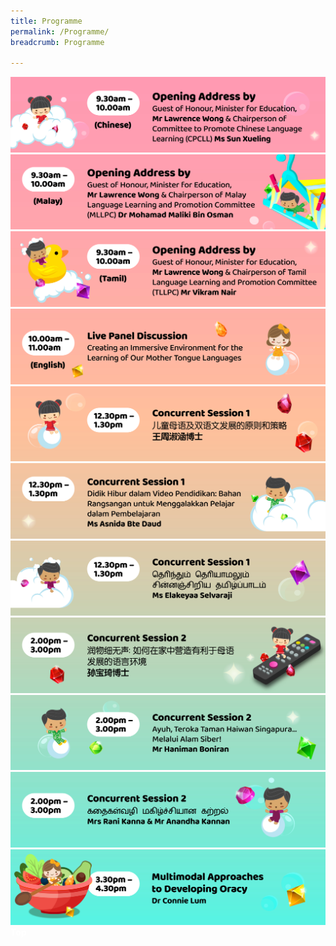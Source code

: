 ```yaml
---
title: Programme
permalink: /Programme/
breadcrumb: Programme

---
```

<!-- Global site tag (gtag.js) - Google Ads: 726049306 -->
<script async src="https://www.googletagmanager.com/gtag/js?id=AW-726049306"></script>
<script>
  window.dataLayer = window.dataLayer || [];
  function gtag(){dataLayer.push(arguments);}
  gtag('js', new Date());

  gtag('config', 'AW-726049306');
</script>
<img src="/images/01mtls-programme-cl-opening-1.jpg">
<br/>
<img src="/images/02MTLS-Programme -ML-Opening.jpg">
<br/>
<img src="/images/03MTLS-Programme -TL-Opening.jpg">
<br/>
<img src="/images/04MTLS-Programme -Panel.jpg">
<br/>
<img src="/images/05MTLS-Programme -CL-Shuhan.jpg">
<br/>
<img src="/images/06MTLS-Programme-ML-Asnida.jpg">
<br/>
<img src="/images/07MTLS-Programme-Elakeyaa.jpg">
<br/>
<img src="/images/08MTLS-Programme-CL-Baoqi.jpg">
<br/>
<img src="/images/09MTLS Programme-ML-Haniman.jpg">
<br/>
<img src="/images/10MTLS-Programme-TL-RaniAnandha.jpg">
<br/>
<img src="/images/11MTLS Programme-EL-Connie.jpg">
<div class="btntop"><a href="#top" style="text-decoration:none;"><span style="color:white"><b>Top</b></span></a></div>

